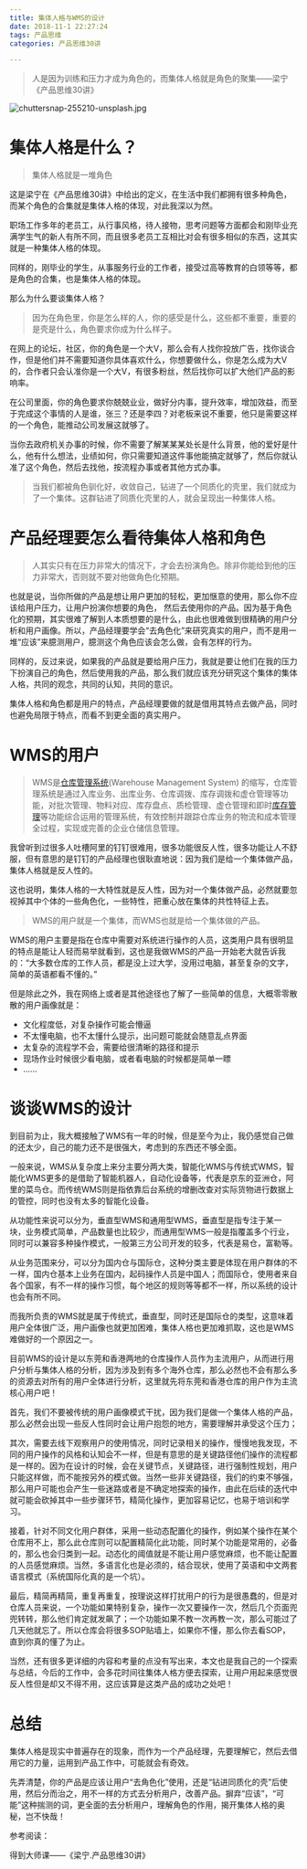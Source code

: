 ```yaml
---
title: 集体人格与WMS的设计
date: 2018-11-1 22:27:24
tags: 产品思维
categories: 产品思维30讲

---
```


> 人是因为训练和压力才成为角色的，而集体人格就是角色的聚集——梁宁《产品思维30讲》


![chuttersnap-255210-unsplash.jpg](https://i.loli.net/2018/11/01/5bdacd58642f8.jpg)


<!--more-->

# 集体人格是什么？

> 集体人格就是一堆角色

这是梁宁在《产品思维30讲》中给出的定义，在生活中我们都拥有很多种角色，而某个角色的合集就是集体人格的体现，对此我深以为然。

职场工作多年的老员工，从行事风格，待人接物，思考问题等方面都会和刚毕业充满学生气的新人有所不同，而且很多老员工互相比对会有很多相似的东西，这其实就是一种集体人格的体现。

同样的，刚毕业的学生，从事服务行业的工作者，接受过高等教育的白领等等，都是角色的合集，也是集体人格的体现。

那么为什么要谈集体人格？

> 因为在角色里，你是怎么样的人，你的感受是什么，这些都不重要，重要的是壳是什么，角色要求你成为什么样子。

在网上的论坛，社区，你的角色是一个大V，那么会有人找你投放广告，找你谈合作，但是他们并不需要知道你具体喜欢什么，你想要做什么，你是怎么成为大V的，合作者只会认准你是一个大V，有很多粉丝，然后找你可以扩大他们产品的影响率。

在公司里面，你的角色要求你兢兢业业，做好分内事，提升效率，增加效益，而至于完成这个事情的人是谁，张三？还是李四？对老板来说不重要，他只是需要这样的一个角色，能推动公司发展这就够了。

当你去政府机关办事的时候，你不需要了解某某某处长是什么背景，他的爱好是什么，他有什么想法，业绩如何，你只需要知道这件事他能搞定就够了，然后你就认准了这个角色，然后去找他，按流程办事或者其他方式办事。

> 当我们都被角色驯化好，收敛自己，钻进了一个同质化的壳里，我们就成为了一个集体。这群钻进了同质化壳里的人，就会呈现出一种集体人格。

# 产品经理要怎么看待集体人格和角色

> 人其实只有在压力非常大的情况下，才会去扮演角色。除非你能给到他的压力非常大，否则就不要对他做角色化预期。

也就是说，当你所做的产品是想让用户更加的轻松，更加惬意的使用，那么你不应该给用户压力，让用户扮演你想要的角色， 然后去使用你的产品。因为基于角色化的预期，其实很难了解到人本质想要的是什么，由此也很难做到很精确的用户分析和用户画像。所以，产品经理要学会“去角色化”来研究真实的用户，而不是用一堆“应该”来臆测用户，臆测这个角色应该会怎么做，会有怎样的行为。

同样的，反过来说，如果我的产品就是要给用户压力，我就是要让他们在我的压力下扮演自己的角色，然后使用我的产品，那么我们就应该充分研究这个集体的集体人格，共同的观念，共同的认知，共同的意识。

集体人格和角色都是用户的特点，产品经理要做的就是借用其特点去做产品，同时也避免局限于特点，而看不到更全面的真实用户。

# WMS的用户

> WMS是[仓库管理系统](https://baike.baidu.com/item/%E4%BB%93%E5%BA%93%E7%AE%A1%E7%90%86%E7%B3%BB%E7%BB%9F/438926)(Warehouse Management System) 的缩写，仓库管理系统是通过入库业务、出库业务、仓库调拨、库存调拨和虚仓管理等功能，对批次管理、物料对应、库存盘点、质检管理、虚仓管理和即时[库存管理](https://baike.baidu.com/item/%E5%BA%93%E5%AD%98%E7%AE%A1%E7%90%86)等功能综合运用的管理系统，有效控制并跟踪仓库业务的物流和成本管理全过程，实现或完善的企业仓储信息管理。

我曾听到过很多人吐槽阿里的钉钉很难用，很多功能很反人性，很多功能让人不舒服，但有意思的是钉钉的产品经理也很耿直地说：因为我们是给一个集体做产品，集体人格就是反人性的。

这也说明，集体人格的一大特性就是反人性，因为对一个集体做产品，必然就要忽视掉其中个体的一些角色化，一些特性，把重心放在集体的共性特征上去。

>  WMS的用户就是一个集体，而WMS也就是给一个集体做的产品。

WMS的用户主要是指在仓库中需要对系统进行操作的人员，这类用户具有很明显的特点是能让人轻而易举就看到，这也是我做WMS的产品一开始老大就告诉我的：“大多数仓库的工作人员，都是没上过大学，没用过电脑，甚至复杂的文字，简单的英语都看不懂的。”

但是除此之外，我在网络上或者是其他途径也了解了一些简单的信息，大概零零散散的用户画像就是：

- 文化程度低，对复杂操作可能会懵逼
- 不太懂电脑，也不太懂什么提示，出问题可能就会随意乱点界面
- 太复杂的流程学不会，需要给很清晰的路径和提示
- 现场作业时候很少看电脑，或者看电脑的时候都是简单一瞟
- ……

# 谈谈WMS的设计

到目前为止，我大概接触了WMS有一年的时候，但是至今为止，我仍感觉自己做的还太少，自己的能力还不是很强大，考虑到的东西还不够全面。

一般来说，WMS从复杂度上来分主要分两大类，智能化WMS与传统式WMS，智能化WMS更多的是借助了智能机器人，自动化设备等，代表是京东的亚洲仓，阿里的菜鸟仓。而传统WMS则是指依靠后台系统的增删改查对实际货物进行数据上的管控，同时也没有太多的智能化设备。

从功能性来说可以分为，垂直型WMS和通用型WMS，垂直型是指专注于某一块，业务模式简单，产品数量也比较少，而通用型WMS一般是指覆盖多个行业，同时可以兼容多种操作模式，一般第三方公司开发的较多，代表是易仓，富勒等。

从业务范围来分，可以分为国内仓与国际仓，这种分类主要是体现在用户群体的不一样，国内仓基本上业务在国内，起码操作人员是中国人；而国际仓，使用者来自各个国家，有不一样的操作习惯，每个地区的规则等等都不一样，所以系统的设计也会有所不同。

而我所负责的WMS就是属于传统式，垂直型，同时还是国际仓的类型，这意味着用户全体很广泛，用户画像也就更加困难，集体人格也更加难抓取，这也是WMS难做好的一个原因之一。

目前WMS的设计是以东莞和香港两地的仓库操作人员作为主流用户，从而进行用户分析与集体人格的分析，因为涉及到有多个海外仓库，那么必然也不会有那么多的资源去对所有的用户全体进行分析，这里就先将东莞和香港仓库的用户作为主流核心用户吧！

首先，我们不要被传统的用户画像模式干扰，因为我们是做一个集体人格的产品，那么必然会出现一些反人性同时会让用户抱怨的地方，需要理解并承受这个压力；

其次，需要去线下观察用户的使用情况，同时记录相关的操作，慢慢地我发现，不同的用户操作的风格和认知会不一样，但是有意思的是关键路径他们操作的流程都是一样的。因为在设计的时候，会在关键节点，关键路径，进行强制性规划，用户只能这样做，而不能按另外的模式做。当然一些非关键路径，我们的约束不够强，那么用户可能也会产生一些迷路或者是不确定地探索的操作，由此在后续的迭代中就可能会砍掉其中一些步骤环节，精简化操作，更加容易记忆，也易于培训和学习。

接着，针对不同文化用户群体，采用一些动态配置化的操作，例如某个操作在某个仓库用不上，那么此仓库则可以配置精简化此功能，同时某个功能是常用的，必备的，那么也会归类到一起。动态化的阈值就是不能让用户感觉麻烦，也不能让配置的人员感觉麻烦。当然，多语言化也是必须的，结合现状，使用了英语和中文两套语言模式（系统国际化真的是一个坑）。

最后，精简再精简，重复再重复，按理说这样打扰用户的行为是很愚蠢的，但是对仓库人员来说，一个功能如果特别复杂，操作一次又要操作一次，然后几个页面兜兜转转，那么他们肯定就发飙了；一个功能如果不教一次再教一次，那么可能过了几天他就忘了。所以仓库会将很多SOP贴墙上，如果你不懂，那么你去看SOP，直到你真的懂了为止。

当然，还有很多更详细的内容和考量的点没有写出来，本文也是我自己的一个探索与总结，今后的工作中，会多花时间往集体人格方便去探索，让用户用起来感觉很反人性但是却又不得不用，这应该算是这类产品的成功之处吧！

# 总结

集体人格是现实中普遍存在的现象，而作为一个产品经理，先要理解它，然后去借用它的力量，运用到产品工作中，可能就会有奇效。

先弄清楚，你的产品是应该让用户“去角色化”使用，还是“钻进同质化的壳”后使用，然后分而治之，用不一样的方式去分析用户，改善产品。摒弃“应该”，“可能”这种揣测的词，更全面的去分析用户，理解角色的作用，揭开集体人格的奥秘，岂不快哉！

参考阅读：

得到大师课——《梁宁.产品思维30讲》